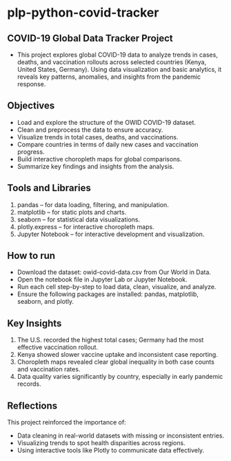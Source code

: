 # plp-python-covid-tracker

## COVID-19 Global Data Tracker Project

- This project explores global COVID-19 data to analyze trends in cases, deaths, and vaccination rollouts across selected countries (Kenya, United States, Germany). Using data visualization and basic analytics, it reveals key patterns, anomalies, and insights from the pandemic response.

## Objectives
- Load and explore the structure of the OWID COVID-19 dataset.
- Clean and preprocess the data to ensure accuracy.
- Visualize trends in total cases, deaths, and vaccinations.
- Compare countries in terms of daily new cases and vaccination progress.
- Build interactive choropleth maps for global comparisons.
- Summarize key findings and insights from the analysis.

## Tools and Libraries
1. pandas – for data loading, filtering, and manipulation.
2. matplotlib – for static plots and charts.
3. seaborn – for statistical data visualizations.
4. plotly.express – for interactive choropleth maps.
5. Jupyter Notebook – for interactive development and visualization.

## How to run
- Download the dataset: owid-covid-data.csv from Our World in Data.
- Open the notebook file in Jupyter Lab or Jupyter Notebook.
- Run each cell step-by-step to load data, clean, visualize, and analyze.
- Ensure the following packages are installed: pandas, matplotlib, seaborn, and plotly.

## Key Insights
1. The U.S. recorded the highest total cases; Germany had the most effective vaccination rollout.
2. Kenya showed slower vaccine uptake and inconsistent case reporting.
3. Choropleth maps revealed clear global inequality in both case counts and vaccination rates.
4. Data quality varies significantly by country, especially in early pandemic records.

## Reflections
This project reinforced the importance of:
  - Data cleaning in real-world datasets with missing or inconsistent entries.
  - Visualizing trends to spot health disparities across regions.
  - Using interactive tools like Plotly to communicate data effectively.
